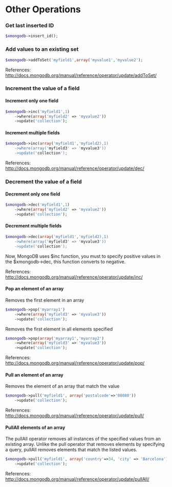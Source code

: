 # Other Operations
### Get last inserted ID

```php
$xmongodb->insert_id();
```

### Add values to an existing set 

```php
$xmongodb->addToSet('myfield1',array('myvalue1','myvalue2');
```

References: http://docs.mongodb.org/manual/reference/operator/update/addToSet/

### Increment the value of a field
#### Increment only one field

```php
$xmongodb->inc('myfield1',1)
    ->where(array('myfield2' => 'myvalue2'))
    ->update('collection');
```

#### Increment multiple fields

```php
$xmongodb->inc(array('myfield1','myfield2),1)
    ->where(array('myfield3' => 'myvalue3'))
    ->update('collection');
```
References: http://docs.mongodb.org/manual/reference/operator/update/dec/

### Decrement the value of a field
#### Decrement only one field

```php
$xmongodb->dec('myfield1',1)
    ->where(array('myfield2' => 'myvalue2'))
    ->update('collection');
```

#### Decrement multiple fields

```php
$xmongodb->dec(array('myfield1','myfield2),1)
    ->where(array('myfield3' => 'myvalue3'))
    ->update('collection');
```

Now, MongoDB uses $inc function, you must to specify positive values in the $xmongodb->dec, this function converts to negative.

References: http://docs.mongodb.org/manual/reference/operator/update/inc/


#### Pop an element of an array
Removes the first element in an array

```php
$xmongodb->pop('myarray1')
    ->where(array('myfield3' => 'myvalue3'))
    ->update('collection');
```

Removes the first element in all elements specified

```php
$xmongodb->pop(array('myarray1','myarray2')
    ->where(array('myfield3' => 'myvalue3'))
    ->update('collection');
```

References: http://docs.mongodb.org/manual/reference/operator/update/pop/

#### Pull an element of an array

Removes the element of an array that match the value

```php
$xmongodb->pull('myfield1', array('postalcode'=>'08080'))
    ->update('collection');
```

References: http://docs.mongodb.org/manual/reference/operator/update/pull/

#### PullAll elements of an array

The pullAll operator removes all instances of the specified values from an existing array. 
Unlike the pull operator that removes elements by specifying a query, pullAll removes elements that match the listed values.

```php
$xmongodb->pull('myfield1', array('country'=>34, 'city' => 'Barcelona'))
    ->update('collection');
```

References: http://docs.mongodb.org/manual/reference/operator/update/pullAll/

